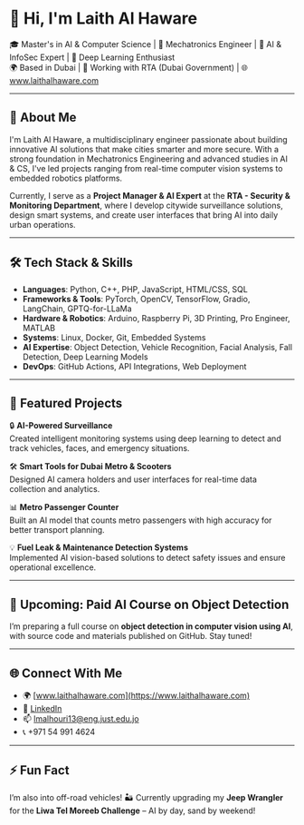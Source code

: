 # 👋 Hi, I'm Laith Al Haware

🎓 Master's in AI & Computer Science | 🔧 Mechatronics Engineer | 🚀 AI & InfoSec Expert | 🧠 Deep Learning Enthusiast  
🌍 Based in Dubai | 💼 Working with RTA (Dubai Government) | 🌐 www.laithalhaware.com

---

## 🚀 About Me

I'm Laith Al Haware, a multidisciplinary engineer passionate about building innovative AI solutions that make cities smarter and more secure. With a strong foundation in Mechatronics Engineering and advanced studies in AI & CS, I've led projects ranging from real-time computer vision systems to embedded robotics platforms.

Currently, I serve as a **Project Manager & AI Expert** at the **RTA - Security & Monitoring Department**, where I develop citywide surveillance solutions, design smart systems, and create user interfaces that bring AI into daily urban operations.

---

## 🛠️ Tech Stack & Skills

- **Languages**: Python, C++, PHP, JavaScript, HTML/CSS, SQL  
- **Frameworks & Tools**: PyTorch, OpenCV, TensorFlow, Gradio, LangChain, GPTQ-for-LLaMa  
- **Hardware & Robotics**: Arduino, Raspberry Pi, 3D Printing, Pro Engineer, MATLAB  
- **Systems**: Linux, Docker, Git, Embedded Systems  
- **AI Expertise**: Object Detection, Vehicle Recognition, Facial Analysis, Fall Detection, Deep Learning Models  
- **DevOps**: GitHub Actions, API Integrations, Web Deployment  

---

## 📂 Featured Projects

🔒 **AI-Powered Surveillance**  
Created intelligent monitoring systems using deep learning to detect and track vehicles, faces, and emergency situations.

🛠️ **Smart Tools for Dubai Metro & Scooters**  
Designed AI camera holders and user interfaces for real-time data collection and analytics.

📊 **Metro Passenger Counter**  
Built an AI model that counts metro passengers with high accuracy for better transport planning.

💡 **Fuel Leak & Maintenance Detection Systems**  
Implemented AI vision-based solutions to detect safety issues and ensure operational excellence.

---

## 🎤 Upcoming: Paid AI Course on Object Detection
I’m preparing a full course on **object detection in computer vision using AI**, with source code and materials published on GitHub. Stay tuned!

---

## 🌐 Connect With Me

- 🌍 [www.laithalhaware.com](https://www.laithalhaware.com)
- 💼 [LinkedIn](https://www.linkedin.com/in/laith-madhat-al-hory)
- 📫 lmalhouri13@eng.just.edu.jo
- 📞 +971 54 991 4624

---

## ⚡ Fun Fact  
I’m also into off-road vehicles! 🏜️ Currently upgrading my **Jeep Wrangler** for the **Liwa Tel Moreeb Challenge** – AI by day, sand by weekend!

